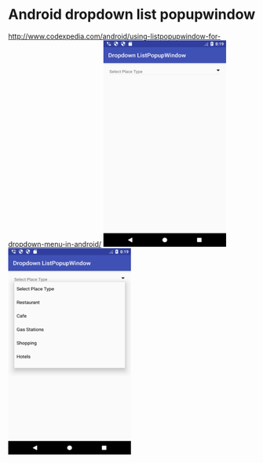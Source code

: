 # Android dropdown list popupwindow

http://www.codexpedia.com/android/using-listpopupwindow-for-dropdown-menu-in-android/
<img src="https://github.com/codexpedia/android_dropdown_listpopupwindow/blob/master/captures/main.png" width="250" height="420" /> <img src="https://github.com/codexpedia/android_dropdown_listpopupwindow/blob/master/captures/list.png" width="250" height="420" />
